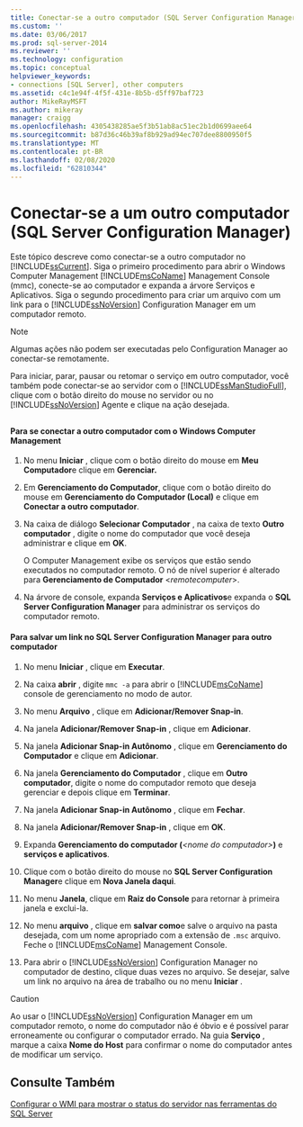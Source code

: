 ```yaml
---
title: Conectar-se a outro computador (SQL Server Configuration Manager) | Microsoft Docs
ms.custom: ''
ms.date: 03/06/2017
ms.prod: sql-server-2014
ms.reviewer: ''
ms.technology: configuration
ms.topic: conceptual
helpviewer_keywords:
- connections [SQL Server], other computers
ms.assetid: c4c1e94f-4f5f-431e-8b5b-d5ff97baf723
author: MikeRayMSFT
ms.author: mikeray
manager: craigg
ms.openlocfilehash: 4305438285ae5f3b51ab8ac51ec2b1d0699aee64
ms.sourcegitcommit: b87d36c46b39af8b929ad94ec707dee8800950f5
ms.translationtype: MT
ms.contentlocale: pt-BR
ms.lasthandoff: 02/08/2020
ms.locfileid: "62810344"
---
```

# <a name="connect-to-another-computer-sql-server-configuration-manager"></a>Conectar-se a um outro computador (SQL Server Configuration Manager)
  Este tópico descreve como conectar-se a outro computador no [!INCLUDE[ssCurrent](../../includes/sscurrent-md.md)]. Siga o primeiro procedimento para abrir o Windows Computer Management [!INCLUDE[msCoName](../../includes/msconame-md.md)] Management Console (mmc), conecte-se ao computador e expanda a árvore Serviços e Aplicativos. Siga o segundo procedimento para criar um arquivo com um link para o [!INCLUDE[ssNoVersion](../../includes/ssnoversion-md.md)] Configuration Manager em um computador remoto.  
  
> [!NOTE]  
>  Algumas ações não podem ser executadas pelo Configuration Manager ao conectar-se remotamente.  
  
 Para iniciar, parar, pausar ou retomar o serviço em outro computador, você também pode conectar-se ao servidor com o [!INCLUDE[ssManStudioFull](../../includes/ssmanstudiofull-md.md)], clique com o botão direito do mouse no servidor ou no [!INCLUDE[ssNoVersion](../../includes/ssnoversion-md.md)] Agente e clique na ação desejada.  
  
##  <a name="SSMSProcedure"></a>  
  
#### <a name="to-connect-to-another-computer-with-windows-computer-management"></a>Para se conectar a outro computador com o Windows Computer Management  
  
1.  No menu **Iniciar** , clique com o botão direito do mouse em **Meu Computador**e clique em **Gerenciar.**  
  
2.  Em **Gerenciamento do Computador**, clique com o botão direito do mouse em **Gerenciamento do Computador (Local)** e clique em **Conectar a outro computador**.  
  
3.  Na caixa de diálogo **Selecionar Computador** , na caixa de texto **Outro computador** , digite o nome do computador que você deseja administrar e clique em **OK**.  
  
     O Computer Management exibe os serviços que estão sendo executados no computador remoto. O nó de nível superior é alterado para **Gerenciamento de Computador** \<*remotecomputer*>.  
  
4.  Na árvore de console, expanda **Serviços e Aplicativos**e expanda o **SQL Server Configuration Manager** para administrar os serviços do computador remoto.  
  
#### <a name="to-save-a-link-to-sql-server-configuration-manager-for-another-computer"></a>Para salvar um link no SQL Server Configuration Manager para outro computador  
  
1.  No menu **Iniciar** , clique em **Executar**.  
  
2.  Na caixa **abrir** , digite `mmc -a` para abrir o [!INCLUDE[msCoName](../../includes/msconame-md.md)] console de gerenciamento no modo de autor.  
  
3.  No menu **Arquivo** , clique em **Adicionar/Remover Snap-in**.  
  
4.  Na janela **Adicionar/Remover Snap-in** , clique em **Adicionar**.  
  
5.  Na janela **Adicionar Snap-in Autônomo** , clique em **Gerenciamento do Computador** e clique em **Adicionar**.  
  
6.  Na janela **Gerenciamento do Computador** , clique em **Outro computador**, digite o nome do computador remoto que deseja gerenciar e depois clique em **Terminar**.  
  
7.  Na janela **Adicionar Snap-in Autônomo** , clique em **Fechar**.  
  
8.  Na janela **Adicionar/Remover Snap-in** , clique em **OK**.  
  
9. Expanda **Gerenciamento do computador (***\<nome do computador>***)** e **serviços e aplicativos**.  
  
10. Clique com o botão direito do mouse no **SQL Server Configuration Manager**e clique em **Nova Janela daqui**.  
  
11. No menu **Janela**, clique em **Raiz do Console** para retornar à primeira janela e exclui-la.  
  
12. No menu **arquivo** , clique em **salvar como**e salve o arquivo na pasta desejada, com um nome apropriado com a extensão de `.msc` arquivo. Feche o [!INCLUDE[msCoName](../../includes/msconame-md.md)] Management Console.  
  
13. Para abrir o [!INCLUDE[ssNoVersion](../../includes/ssnoversion-md.md)] Configuration Manager no computador de destino, clique duas vezes no arquivo. Se desejar, salve um link no arquivo na área de trabalho ou no menu **Iniciar** .  
  
> [!CAUTION]  
>  Ao usar o [!INCLUDE[ssNoVersion](../../includes/ssnoversion-md.md)] Configuration Manager em um computador remoto, o nome do computador não é óbvio e é possível parar erroneamente ou configurar o computador errado. Na guia **Serviço** , marque a caixa **Nome do Host** para confirmar o nome do computador antes de modificar um serviço.  
  
## <a name="see-also"></a>Consulte Também  
 [Configurar o WMI para mostrar o status do servidor nas ferramentas do SQL Server](../../ssms/configure-wmi-to-show-server-status-in-sql-server-tools.md)  
  
  
